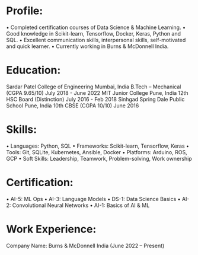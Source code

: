 # Profile:       

•	Completed certification courses of Data Science & Machine Learning. 
•	Good knowledge in Scikit-learn, Tensorflow, Docker, Keras, Python and SQL.
•	Excellent communication skills, interpersonal skills, self-motivated and quick learner. 
•	Currently working in Burns & McDonnell India.

# Education: 
Sardar Patel College of Engineering Mumbai, India
B.Tech – Mechanical (CGPA 9.65/10)	 				July 2018 - June 2022
MIT Junior College Pune, India
12th HSC Board (Distinction)						July 2016 - Feb 2018
Sinhgad Spring Dale Public School Pune, India
10th CBSE (CGPA 10/10)	June 2016

# Skills:
• Languages: Python, SQL
• Frameworks: Scikit-learn, Tensorflow, Keras
• Tools: Git, SQLite, Kubernetes, Ansible, Docker
• Platforms: Arduino, ROS, GCP
• Soft Skills: Leadership, Teamwork, Problem-solving, Work ownership

# Certification:
•	AI-5: ML Ops
•	AI-3: Language Models
•	DS-1: Data Science Basics
•	AI-2: Convolutional Neural Networks
•	AI-1: Basics of AI & ML

# Work Experience:
Company Name: Burns & McDonnell India (June 2022 – Present)
